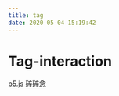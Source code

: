 ```yaml
---
title: tag
date: 2020-05-04 15:19:42
---
```

# Tag-interaction
[p5.js](https://www.runoob.com)
[碎碎念](https://xieshujie.netlify.app/2020/05/04/%E4%BB%A3%E7%A0%81%E6%84%9F%E6%83%B3/)